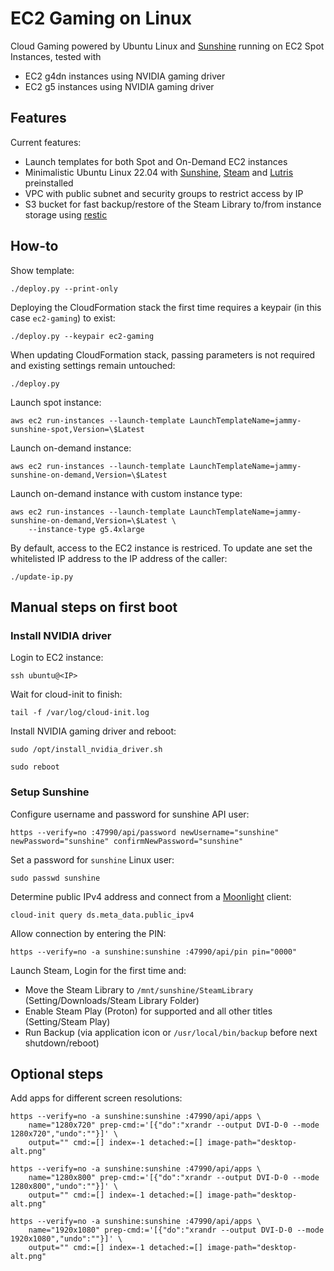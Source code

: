 # EC2 Gaming on Linux

Cloud Gaming powered by Ubuntu Linux and [Sunshine] running on EC2 Spot Instances, tested with

 * EC2 g4dn instances using NVIDIA gaming driver
 * EC2 g5 instances using NVIDIA gaming driver

## Features

Current features:

 * Launch templates for both Spot and On-Demand EC2 instances
 * Minimalistic Ubuntu Linux 22.04 with [Sunshine], [Steam] and [Lutris] preinstalled
 * VPC with public subnet and security groups to restrict access by IP
 * S3 bucket for fast backup/restore of the Steam Library to/from instance storage using [restic]

## How-to

Show template:

    ./deploy.py --print-only

Deploying the CloudFormation stack the first time requires a keypair (in this case `ec2-gaming`) to exist:

    ./deploy.py --keypair ec2-gaming

When updating CloudFormation stack, passing parameters is not required and existing settings remain untouched:

    ./deploy.py

Launch spot instance:

    aws ec2 run-instances --launch-template LaunchTemplateName=jammy-sunshine-spot,Version=\$Latest

Launch on-demand instance:

    aws ec2 run-instances --launch-template LaunchTemplateName=jammy-sunshine-on-demand,Version=\$Latest

Launch on-demand instance with custom instance type:

    aws ec2 run-instances --launch-template LaunchTemplateName=jammy-sunshine-on-demand,Version=\$Latest \
        --instance-type g5.4xlarge

By default, access to the EC2 instance is restriced. To update ane set the whitelisted IP address to the IP address of the caller:

    ./update-ip.py

## Manual steps on first boot

### Install NVIDIA driver

Login to EC2 instance:

    ssh ubuntu@<IP>

Wait for cloud-init to finish:

    tail -f /var/log/cloud-init.log

Install NVIDIA gaming driver and reboot:

    sudo /opt/install_nvidia_driver.sh

    sudo reboot

### Setup Sunshine

Configure username and password for sunshine API user:

    https --verify=no :47990/api/password newUsername="sunshine" newPassword="sunshine" confirmNewPassword="sunshine"

Set a password for `sunshine` Linux user:

    sudo passwd sunshine

Determine public IPv4 address and connect from a [Moonlight] client:

    cloud-init query ds.meta_data.public_ipv4

Allow connection by entering the PIN:

    https --verify=no -a sunshine:sunshine :47990/api/pin pin="0000"

Launch Steam, Login for the first time and:

  * Move the Steam Library to `/mnt/sunshine/SteamLibrary` (Setting/Downloads/Steam Library Folder)
  * Enable Steam Play (Proton) for supported and all other titles (Setting/Steam Play)
  * Run Backup (via application icon or `/usr/local/bin/backup` before next shutdown/reboot)

## Optional steps

Add apps for different screen resolutions:

    https --verify=no -a sunshine:sunshine :47990/api/apps \
        name="1280x720" prep-cmd:='[{"do":"xrandr --output DVI-D-0 --mode 1280x720","undo":""}]' \
        output="" cmd:=[] index=-1 detached:=[] image-path="desktop-alt.png"

    https --verify=no -a sunshine:sunshine :47990/api/apps \
        name="1280x800" prep-cmd:='[{"do":"xrandr --output DVI-D-0 --mode 1280x800","undo":""}]' \
        output="" cmd:=[] index=-1 detached:=[] image-path="desktop-alt.png"

    https --verify=no -a sunshine:sunshine :47990/api/apps \
        name="1920x1080" prep-cmd:='[{"do":"xrandr --output DVI-D-0 --mode 1920x1080","undo":""}]' \
        output="" cmd:=[] index=-1 detached:=[] image-path="desktop-alt.png"

[cloud-init]: https://cloudinit.readthedocs.io/
[Lutris]: https://lutris.net
[Moonlight]: https://github.com/moonlight-stream/moonlight-qt/
[restic]: https://github.com/restic/restic/
[Steam]: https://repo.steampowered.com/steam/
[Sunshine]: https://github.com/LizardByte/Sunshine/
